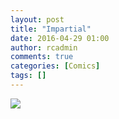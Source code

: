 ```yaml
---
layout: post
title: "Impartial"
date: 2016-04-29 01:00
author: rcadmin
comments: true
categories: [Comics]
tags: []
---
```

<a href="../comics/2016/04/29/impartial"><img src="http://dl.bitsmack.com/comics/20160429.jpg" /></a>
